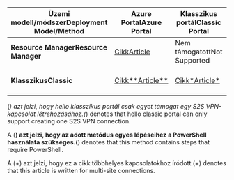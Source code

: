 | <span data-ttu-id="ce963-101">**Üzemi modell/módszer**</span><span class="sxs-lookup"><span data-stu-id="ce963-101">**Deployment Model/Method**</span></span> | <span data-ttu-id="ce963-102">**Azure Portal**</span><span class="sxs-lookup"><span data-stu-id="ce963-102">**Azure Portal**</span></span> | <span data-ttu-id="ce963-103">**Klasszikus portál**</span><span class="sxs-lookup"><span data-stu-id="ce963-103">**Classic Portal**</span></span> | <span data-ttu-id="ce963-104">**PowerShell**</span><span class="sxs-lookup"><span data-stu-id="ce963-104">**PowerShell**</span></span> | <span data-ttu-id="ce963-105">**Azure CLI**</span><span class="sxs-lookup"><span data-stu-id="ce963-105">**Azure CLI**</span></span> |
| --- | --- | --- | --- | --- |
| <span data-ttu-id="ce963-106">**Resource Manager**</span><span class="sxs-lookup"><span data-stu-id="ce963-106">**Resource Manager**</span></span> |[<span data-ttu-id="ce963-107">Cikk</span><span class="sxs-lookup"><span data-stu-id="ce963-107">Article</span></span>](../articles/vpn-gateway/vpn-gateway-howto-site-to-site-resource-manager-portal.md) |<span data-ttu-id="ce963-108">Nem támogatott</span><span class="sxs-lookup"><span data-stu-id="ce963-108">Not Supported</span></span> |[<span data-ttu-id="ce963-109">Cikk</span><span class="sxs-lookup"><span data-stu-id="ce963-109">Article</span></span>](../articles/vpn-gateway/vpn-gateway-create-site-to-site-rm-powershell.md) | [<span data-ttu-id="ce963-110">Cikk</span><span class="sxs-lookup"><span data-stu-id="ce963-110">Article</span></span>](../articles/vpn-gateway/vpn-gateway-howto-site-to-site-resource-manager-cli.md) |
| <span data-ttu-id="ce963-111">**Klasszikus**</span><span class="sxs-lookup"><span data-stu-id="ce963-111">**Classic**</span></span> |[<span data-ttu-id="ce963-112">Cikk**</span><span class="sxs-lookup"><span data-stu-id="ce963-112">Article**</span></span>](../articles/vpn-gateway/vpn-gateway-howto-site-to-site-classic-portal.md) |[<span data-ttu-id="ce963-113">Cikk*</span><span class="sxs-lookup"><span data-stu-id="ce963-113">Article*</span></span>](../articles/vpn-gateway/vpn-gateway-site-to-site-create.md) |[<span data-ttu-id="ce963-114">Cikk+</span><span class="sxs-lookup"><span data-stu-id="ce963-114">Article+</span></span>](../articles/vpn-gateway/vpn-gateway-multi-site.md) | <span data-ttu-id="ce963-115">Nem támogatott</span><span class="sxs-lookup"><span data-stu-id="ce963-115">Not Supported</span></span> |

<span data-ttu-id="ce963-116">(*) azt jelzi, hogy hello klasszikus portál csak egyet támogat egy S2S VPN-kapcsolat létrehozásához.</span><span class="sxs-lookup"><span data-stu-id="ce963-116">(*) denotes that hello classic portal can only support creating one S2S VPN connection.</span></span>

<span data-ttu-id="ce963-117">A (**) azt jelzi, hogy az adott metódus egyes lépéseihez a PowerShell használata szükséges.</span><span class="sxs-lookup"><span data-stu-id="ce963-117">(**) denotes that this method contains steps that require PowerShell.</span></span>

<span data-ttu-id="ce963-118">A (+) azt jelzi, hogy ez a cikk többhelyes kapcsolatokhoz íródott.</span><span class="sxs-lookup"><span data-stu-id="ce963-118">(+) denotes that this article is written for multi-site connections.</span></span>